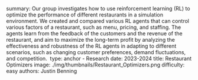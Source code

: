 summary: Our group investigates how to use reinforcement learning (RL) to optimize the performance of different restaurants in a simulation environment. We created and compared various RL agents that can control various factors of a restaurant, such as menu, pricing, and staffing. The agents learn from the feedback of the customers and the revenue of the restaurant, and aim to maximize the long-term profit by analyzing the effectiveness and robustness of the RL agents in adapting to different scenarios, such as changing customer preferences, demand fluctuations, and competition. 
type: anchor - Research
date: 2023-2024
title: Restaurant Optimizers
image: ./img/thumbnails/Restaurant_Optimizers.png
difficulty: easy
authors: Justin Benning
